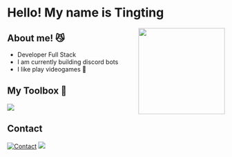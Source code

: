 # Hello! My name is Tingting
<img align='right' src='https://user-images.githubusercontent.com/5713670/87202985-820dcb80-c2b6-11ea-9f56-7ec461c497c3.gif' width='200'>

## About me! 😼
- Developer Full Stack
- I am currently building discord bots
- I like play videogames 👾

## My Toolbox 🚀
<p align="left">
  <a href="https://skillicons.dev">
    <img src="https://skillicons.dev/icons?i=python,react,js,nodejs,npm,mysql,bootstrap,html,css,vscode,replit,postman,flask" />
  </a>
</p>

## Contact
[![Contact](https://skillicons.dev/icons?i=linkedin)](https://www.linkedin.com/in/tingting-ji-18814b2a1/)
<a href="mailto:tingtingiesfuengirola1@gmail.com"> <img src="https://skillicons.dev/icons?i=gmail" />

